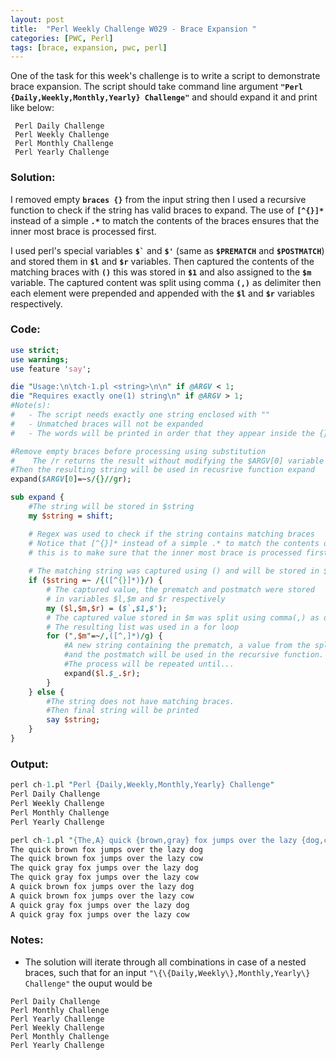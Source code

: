 ```yaml
---
layout: post
title:  "Perl Weekly Challenge W029 - Brace Expansion "
categories: [PWC, Perl]
tags: [brace, expansion, pwc, perl]
---
```

One of the task for this week's challenge is to write a script to demonstrate brace expansion. 
The script should take command line argument **```"Perl {Daily,Weekly,Monthly,Yearly} Challenge"```** and should expand it and print like below:
```
 Perl Daily Challenge
 Perl Weekly Challenge
 Perl Monthly Challenge
 Perl Yearly Challenge
```
### Solution:
I removed empty **```braces {}```** from the input string then I used a recursive function to check if the string has valid braces to expand. The use of **```[^{}]*```** instead of a simple **```.*```** to match the contents of the braces ensures that the inner most brace is processed first. 

I used perl's special variables **`` $` ``** and **```$'```** (same as **```$PREMATCH```** and **```$POSTMATCH```**) and stored them in **```$l```** and **```$r```** variables. Then captured the contents of the matching braces with **```()```** this was stored in **```$1```** and also assigned to the **```$m```** variable. The captured content was split using comma **```(,)```** as delimiter then each element were prepended and appended with the **```$l```** and **```$r```** variables respectively.

### Code:
```perl
use strict;
use warnings;
use feature 'say';

die "Usage:\n\tch-1.pl <string>\n\n" if @ARGV < 1;
die "Requires exactly one(1) string\n" if @ARGV > 1;
#Note(s):
#   - The script needs exactly one string enclosed with ""
#   - Unmatched braces will not be expanded
#   - The words will be printed in order that they appear inside the {}

#Remove empty braces before processing using substitution
#    The /r returns the result without modifying the $ARGV[0] variable
#Then the resulting string will be used in recusrive function expand
expand($ARGV[0]=~s/{}//gr);

sub expand {
    #The string will be stored in $string
    my $string = shift;

    # Regex was used to check if the string contains matching braces
    # Notice that [^{}]* instead of a simple .* to match the contents of the braces
    # this is to make sure that the inner most brace is processed first
    
    # The matching string was captured using () and will be stored in $1
    if ($string =~ /{([^{}]*)}/) {
        # The captured value, the prematch and postmatch were stored
        # in variables $l,$m and $r respectively
        my ($l,$m,$r) = ($`,$1,$');
        # The captured value stored in $m was split using comma(,) as delimiter
        # The resulting list was used in a for loop
        for (",$m"=~/,([^,]*)/g) {
            #A new string containing the prematch, a value from the split operation of $m
            #and the postmatch will be used in the recursive function.
            #The process will be repeated until...
            expand($l.$_.$r);
        }
    } else {
        #The string does not have matching braces.
        #Then final string will be printed
        say $string;
    }
}
```

### Output:
```perl
perl ch-1.pl "Perl {Daily,Weekly,Monthly,Yearly} Challenge"
Perl Daily Challenge
Perl Weekly Challenge
Perl Monthly Challenge
Perl Yearly Challenge

perl ch-1.pl "{The,A} quick {brown,gray} fox jumps over the lazy {dog,cow}"
The quick brown fox jumps over the lazy dog
The quick brown fox jumps over the lazy cow
The quick gray fox jumps over the lazy dog
The quick gray fox jumps over the lazy cow
A quick brown fox jumps over the lazy dog
A quick brown fox jumps over the lazy cow
A quick gray fox jumps over the lazy dog
A quick gray fox jumps over the lazy cow
```

### Notes:
* The solution will iterate through all combinations in case of a nested braces, such that for an input ```"\{\{Daily,Weekly\},Monthly,Yearly\} Challenge"``` the ouput would be
```
Perl Daily Challenge
Perl Monthly Challenge
Perl Yearly Challenge
Perl Weekly Challenge
Perl Monthly Challenge
Perl Yearly Challenge
```
